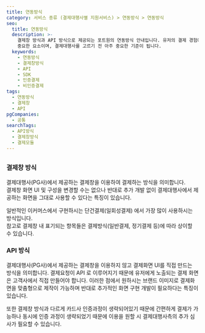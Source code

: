 ```yaml
---
title: 연동방식
category: 서비스 종류 (결제대행사별 지원서비스) > 연동방식 > 연동방식
seo:
  title: 연동방식
  description: >-
    결제창 방식과 API 방식으로 제공되는 포트원의 연동방식 안내입니다. 유저의 결제 경험에 큰 영향을 미치는 결제 화면 UI가 관련된 매우
    중요한 요소이며, 결제대행사를 고르기 전 아주 중요한 기준이 됩니다.
  keywords:
    - 연동방식
    - 결제창방식
    - API
    - SDK
    - 인증결제
    - 비인증결제
tags:
  - 연동방식
  - 결제창
  - API
pgCompanies:
  - 공통
searchTags:
  - API방식
  - 결제창방식
  - 결제모듈
---
```


<Callout content="포트원을 통해 결제연동 하실 때 구분되는 연동방식의 종류를 안내드립니다.
연동 방식은 **개발 방법**에도 차이가 있지만, 고객 경험에 영향을 주는 **결제화면 UI** 에도 차이가 있기 때문에
결제대행사를 고르시기 전 중요한 기준이 될 수 있습니다." />

## <Highlight text="연동방식의 종류" />

### **결제창 방식**

결제대행사(PG사)에서 제공하는 결제창을 이용하여 결제하는 방식을 의미합니다.\
결제창 화면 UI 및 구성을 변경할 수는 없으나 반대로 추가 개발 없이 결제대행사에서 제공하는 화면을 그대로 사용할 수 있다는 특징이 있습니다.

일반적인 이커머스에서 구현하시는 단건결제(일회성결제) 에서 가장 많이 사용하시는 방식입니다.\
참고로 결제창 내 표기되는 항목들은 결제방식(일반결제, 정기결제 등)에 따라 상이할 수 있습니다.



### **API 방식**

결제대행사(PG사)에서 제공하는 결제창을 이용하지 않고 결제화면 UI를 직접 만드는 방식을 의미합니다. 결제요청이 API 로 이루어지기 때문에 유저에게 노출되는 결제 화면은 고객사에서 직접 만들어야 합니다. 이러한 점에서 원하시는 브랜드 이미지로 결제화면을 맞춤형으로 제작이 가능하며 반대로 추가적인 화면 구현 개발이 필요하다는 특징이 있습니다.

또한 결제창 방식과 다르게 카드사 인증과정이 생략되어있기 때문에 간편하게 결제가 가능하나 동시에 인증 과정이 생략되었기 때문에 이용을 원할 시 결제대행사측의 추가 심사가 필요할 수 있습니다.

